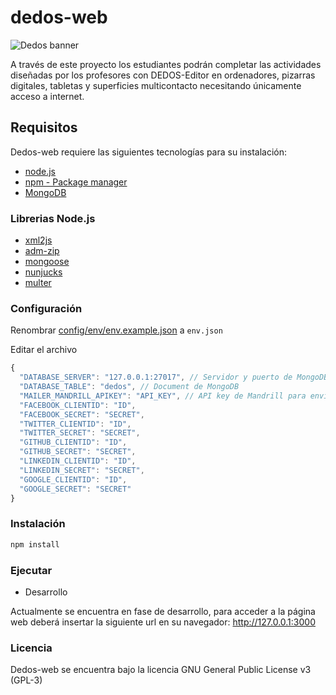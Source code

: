 # dedos-web
![Dedos banner](http://i.imgur.com/xRJ1hf9.png)

A través de este proyecto los estudiantes podrán completar las actividades diseñadas por los profesores con DEDOS-Editor en ordenadores, pizarras digitales, tabletas y superficies multicontacto necesitando únicamente acceso a internet.

## Requisitos
Dedos-web requiere las siguientes tecnologías para su instalación:
* [node.js](https://github.com/nodejs/node)
* [npm - Package manager](https://github.com/npm/npm)
* [MongoDB](https://www.mongodb.org/)

### Librerias Node.js
* [xml2js](https://www.npmjs.com/package/xml2js)
* [adm-zip](https://www.npmjs.com/package/adm-zip)
* [mongoose](https://www.npmjs.com/package/mongoose)
* [nunjucks](https://www.npmjs.com/package/nunjucks)
* [multer](https://www.npmjs.com/package/multer)

### Configuración
Renombrar [config/env/env.example.json](../master/config/env/env.example.json) a ``` env.json ```

Editar el archivo
```javascript
{
  "DATABASE_SERVER": "127.0.0.1:27017", // Servidor y puerto de MongoDB
  "DATABASE_TABLE": "dedos", // Document de MongoDB
  "MAILER_MANDRILL_APIKEY": "API_KEY", // API key de Mandrill para envio de correo
  "FACEBOOK_CLIENTID": "ID",
  "FACEBOOK_SECRET": "SECRET",
  "TWITTER_CLIENTID": "ID",
  "TWITTER_SECRET": "SECRET",
  "GITHUB_CLIENTID": "ID",
  "GITHUB_SECRET": "SECRET",
  "LINKEDIN_CLIENTID": "ID",
  "LINKEDIN_SECRET": "SECRET",
  "GOOGLE_CLIENTID": "ID",
  "GOOGLE_SECRET": "SECRET"
}
```

### Instalación
```sh
npm install
```
### Ejecutar

* Desarrollo

Actualmente se encuentra en fase de desarrollo, para acceder a la página web deberá insertar la siguiente url en su navegador:
http://127.0.0.1:3000

### Licencia
Dedos-web se encuentra bajo la licencia GNU General Public License v3 (GPL-3)
